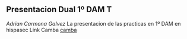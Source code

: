 ## Presentacion Dual 1º DAM T
_Adrian Carmona Galvez_ 
La presentacion de las practicas en 1º DAM en hispasec
Link Camba [camba](https://www.canva.com/design/DAGFwSLItlY/CkBAssGeCuXbFu81AX4fjw/edit?utm_content=DAGFwSLItlY&utm_campaign=designshare&utm_medium=link2&utm_source=sharebutton)
